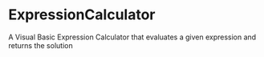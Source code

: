 # ExpressionCalculator
A Visual Basic Expression Calculator that evaluates a given expression and returns the solution
